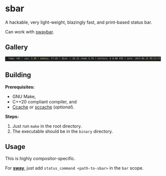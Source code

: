 # sbar

A hackable, very light-weight, blazingly fast, and print-based status bar.

Can work with [swaybar](https://github.com/swaywm/sway/).

## Gallery

![](etc/image.png)

## Building

**Prerequisites:**
  * GNU Make,
  * C++20 compliant compiler, and
  * [Ccache](https://ccache.dev/) or [sccache](https://github.com/mozilla/sccache) (*optional*).

**Steps:**
  1. Just run `make` in the root directory.
  2. The executable should be in the `binary` directory.

## Usage

This is highly compositor-specific.

For [**sway**](https://github.com/swaywm/sway), just add `status_command <path-to-sbar>` in the `bar` scope.
